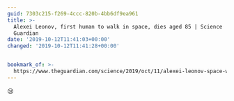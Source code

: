 ```yaml
---
guid: 7303c215-f269-4ccc-820b-4bb6df9ea961
title: >-
  Alexei Leonov, first human to walk in space, dies aged 85 | Science | The
  Guardian
date: '2019-10-12T11:41:03+00:00'
changed: '2019-10-12T11:41:28+00:00'


bookmark_of: >-
  https://www.theguardian.com/science/2019/oct/11/alexei-leonov-space-walk-human-death-cosmonaut-russia
---
```


😢
